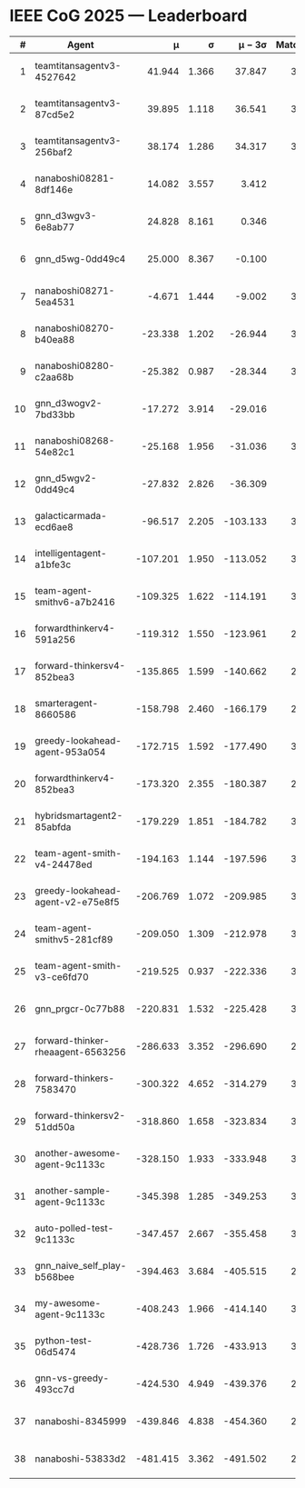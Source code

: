 # IEEE CoG 2025 — Leaderboard

| # | Agent | μ | σ | μ − 3σ | Matches | Updated |
|---:|---|---:|---:|---:|---:|---|
| 1 | teamtitansagentv3-4527642 | 41.944 | 1.366 | 37.847 | 3400 | 2025-08-29 11:43 |
| 2 | teamtitansagentv3-87cd5e2 | 39.895 | 1.118 | 36.541 | 3320 | 2025-08-29 11:43 |
| 3 | teamtitansagentv3-256baf2 | 38.174 | 1.286 | 34.317 | 3420 | 2025-08-29 11:43 |
| 4 | nanaboshi08281-8df146e | 14.082 | 3.557 | 3.412 | 110 | 2025-08-29 11:43 |
| 5 | gnn_d3wgv3-6e8ab77 | 24.828 | 8.161 | 0.346 | 118 | 2025-08-29 11:43 |
| 6 | gnn_d5wg-0dd49c4 | 25.000 | 8.367 | -0.100 | 80 | 2025-08-29 11:43 |
| 7 | nanaboshi08271-5ea4531 | -4.671 | 1.444 | -9.002 | 3780 | 2025-08-29 11:43 |
| 8 | nanaboshi08270-b40ea88 | -23.338 | 1.202 | -26.944 | 3640 | 2025-08-29 11:43 |
| 9 | nanaboshi08280-c2aa68b | -25.382 | 0.987 | -28.344 | 3060 | 2025-08-29 11:43 |
| 10 | gnn_d3wogv2-7bd33bb | -17.272 | 3.914 | -29.016 | 148 | 2025-08-29 11:43 |
| 11 | nanaboshi08268-54e82c1 | -25.168 | 1.956 | -31.036 | 3340 | 2025-08-29 11:43 |
| 12 | gnn_d5wgv2-0dd49c4 | -27.832 | 2.826 | -36.309 | 100 | 2025-08-29 11:43 |
| 13 | galacticarmada-ecd6ae8 | -96.517 | 2.205 | -103.133 | 3420 | 2025-08-29 11:43 |
| 14 | intelligentagent-a1bfe3c | -107.201 | 1.950 | -113.052 | 3214 | 2025-08-29 11:43 |
| 15 | team-agent-smithv6-a7b2416 | -109.325 | 1.622 | -114.191 | 3700 | 2025-08-29 11:43 |
| 16 | forwardthinkerv4-591a256 | -119.312 | 1.550 | -123.961 | 2970 | 2025-08-29 11:43 |
| 17 | forward-thinkersv4-852bea3 | -135.865 | 1.599 | -140.662 | 2668 | 2025-08-29 11:43 |
| 18 | smarteragent-8660586 | -158.798 | 2.460 | -166.179 | 2749 | 2025-08-29 11:43 |
| 19 | greedy-lookahead-agent-953a054 | -172.715 | 1.592 | -177.490 | 3074 | 2025-08-29 11:43 |
| 20 | forwardthinkerv4-852bea3 | -173.320 | 2.355 | -180.387 | 2508 | 2025-08-29 11:43 |
| 21 | hybridsmartagent2-85abfda | -179.229 | 1.851 | -184.782 | 3119 | 2025-08-29 11:43 |
| 22 | team-agent-smith-v4-24478ed | -194.163 | 1.144 | -197.596 | 3198 | 2025-08-29 11:43 |
| 23 | greedy-lookahead-agent-v2-e75e8f5 | -206.769 | 1.072 | -209.985 | 3186 | 2025-08-29 11:43 |
| 24 | team-agent-smithv5-281cf89 | -209.050 | 1.309 | -212.978 | 3440 | 2025-08-29 11:43 |
| 25 | team-agent-smith-v3-ce6fd70 | -219.525 | 0.937 | -222.336 | 3738 | 2025-08-29 11:43 |
| 26 | gnn_prgcr-0c77b88 | -220.831 | 1.532 | -225.428 | 3170 | 2025-08-29 11:43 |
| 27 | forward-thinker-rheaagent-6563256 | -286.633 | 3.352 | -296.690 | 2982 | 2025-08-29 11:43 |
| 28 | forward-thinkers-7583470 | -300.322 | 4.652 | -314.279 | 3360 | 2025-08-29 11:43 |
| 29 | forward-thinkersv2-51dd50a | -318.860 | 1.658 | -323.834 | 3102 | 2025-08-29 11:43 |
| 30 | another-awesome-agent-9c1133c | -328.150 | 1.933 | -333.948 | 3120 | 2025-08-29 11:43 |
| 31 | another-sample-agent-9c1133c | -345.398 | 1.285 | -349.253 | 3480 | 2025-08-29 11:43 |
| 32 | auto-polled-test-9c1133c | -347.457 | 2.667 | -355.458 | 3460 | 2025-08-29 11:43 |
| 33 | gnn_naive_self_play-b568bee | -394.463 | 3.684 | -405.515 | 2780 | 2025-08-29 11:43 |
| 34 | my-awesome-agent-9c1133c | -408.243 | 1.966 | -414.140 | 3700 | 2025-08-29 11:43 |
| 35 | python-test-06d5474 | -428.736 | 1.726 | -433.913 | 3090 | 2025-08-29 11:43 |
| 36 | gnn-vs-greedy-493cc7d | -424.530 | 4.949 | -439.376 | 2460 | 2025-08-29 11:43 |
| 37 | nanaboshi-8345999 | -439.846 | 4.838 | -454.360 | 2700 | 2025-08-29 11:43 |
| 38 | nanaboshi-53833d2 | -481.415 | 3.362 | -491.502 | 2640 | 2025-08-29 11:43 |

